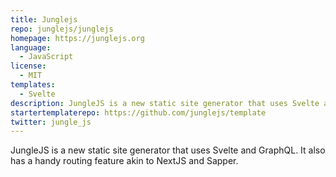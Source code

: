 ```yaml
---
title: Junglejs
repo: junglejs/junglejs
homepage: https://junglejs.org
language:
  - JavaScript
license:
  - MIT
templates:
  - Svelte
description: JungleJS is a new static site generator that uses Svelte and GraphQL.
startertemplaterepo: https://github.com/junglejs/template
twitter: jungle_js
---
```


JungleJS is a new static site generator that uses Svelte and GraphQL. It also has a handy routing feature akin to NextJS and Sapper.
